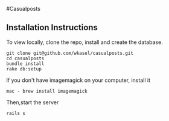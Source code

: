 #Casualposts

Installation Instructions
-------
To view locally, clone the repo, install and create the database.
```
git clone git@github.com/wkasel/casualposts.git
cd casualposts
bundle install
rake db:setup
```

If you don't have imagemagick on your computer, install it
```
mac - brew install imagemagick
```

Then,start the server
```
rails s
```
